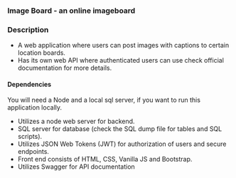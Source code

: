 ### Image Board - an online imageboard 

### Description
* A web application where users can post images with captions to certain location boards.
* Has its own web API where authenticated users can use check official documentation for more details.

#### Dependencies
You will need a Node and a local sql server, if you want to run this application locally.
* Utilizes a node web server for backend.
* SQL server for database (check the SQL dump file for tables and SQL scripts).
* Utilizes JSON Web Tokens (JWT) for authorization of users and secure endpoints.
* Front end consists of HTML, CSS, Vanilla JS and Bootstrap. 
* Utilizes Swagger for API documentation



